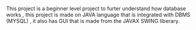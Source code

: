 This project is a beginner level project to furter understand how database works , 
this project is made on JAVA language that is integrated with DBMS (MYSQL) , 
it also has GUI that is made from the JAVAX SWING liberary.
